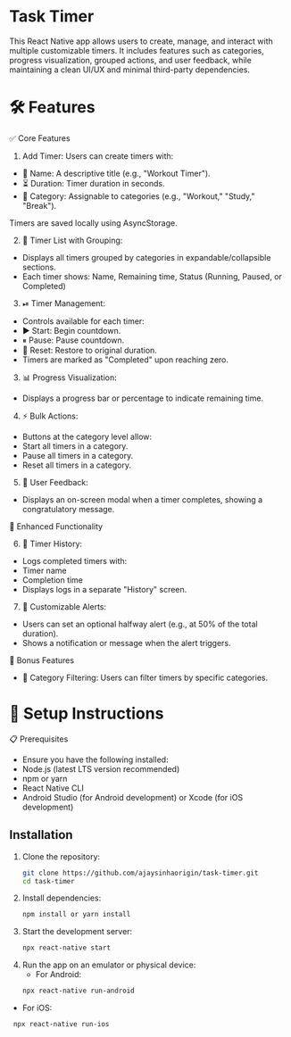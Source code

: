 # Task Timer

This React Native app allows users to create, manage, and interact with multiple customizable timers. It includes features such as categories, progress visualization, grouped actions, and user feedback, while maintaining a clean UI/UX and minimal third-party dependencies.

# 🛠 Features
✅ Core Features

 1. Add Timer: Users can create timers with:
 - 📝 Name: A descriptive title (e.g., "Workout Timer").
 - ⏳ Duration: Timer duration in seconds.
 - 📂 Category: Assignable to categories (e.g., "Workout," "Study," "Break").

Timers are saved locally using AsyncStorage.


2. 📌 Timer List with Grouping:
 - Displays all timers grouped by categories in expandable/collapsible sections.
 - Each timer shows: Name, Remaining time, Status (Running, Paused, or Completed)

3. ⏯ Timer Management:
- Controls available for each timer:
- ▶ Start: Begin countdown.
- ⏸ Pause: Pause countdown.
- 🔄 Reset: Restore to original duration.
- Timers are marked as "Completed" upon reaching zero.

3. 📊 Progress Visualization:
- Displays a progress bar or percentage to indicate remaining time.

4. ⚡ Bulk Actions:
- Buttons at the category level allow:
- Start all timers in a category.
- Pause all timers in a category.
- Reset all timers in a category.

5. 🎉 User Feedback:
- Displays an on-screen modal when a timer completes, showing a congratulatory message.

🚀 Enhanced Functionality

6. 📜 Timer History:
- Logs completed timers with:
- Timer name
- Completion time
- Displays logs in a separate "History" screen.

7. 🔔 Customizable Alerts:
- Users can set an optional halfway alert (e.g., at 50% of the total duration).
- Shows a notification or message when the alert triggers.

🎁 Bonus Features
- 📌 Category Filtering: Users can filter timers by specific categories.

# 🚀 Setup Instructions
📋 Prerequisites
- Ensure you have the following installed:
- Node.js (latest LTS version recommended)
- npm or yarn
- React Native CLI
- Android Studio (for Android development) or Xcode (for iOS development)

## Installation  

1. Clone the repository:  
   ```bash  
   git clone https://github.com/ajaysinhaorigin/task-timer.git
   cd task-timer

2. Install dependencies:
   ```bash  
   npm install or yarn install

3. Start the development server:
   ```bash  
   npx react-native start

4. Run the app on an emulator or physical device:
   - For Android:
   ```bash  
   npx react-native run-android
  - For iOS:
   ```bash  
    npx react-native run-ios
